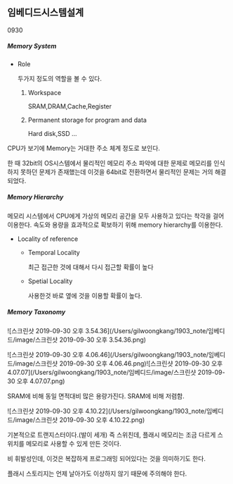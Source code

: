 ## 임베디드시스템설계

0930

##### Memory System

- Role

  두가지 정도의 역할을 볼 수 있다.

  1. Workspace

     SRAM,DRAM,Cache,Register

  2. Permanent storage for program and data

     Hard disk,SSD ...

CPU가 보기에 Memory는 거대한 주소 체계 정도로 보인다. 

한 때 32bit의 OS시스템에서 물리적인 메모리 주소 파악에 대한 문제로 메모리를 인식하지 못하던 문제가 존재했는데 이것을 64bit로 전환하면서 물리적인 문제는 거의 해결 되었다. 

##### Memory Hierarchy 

메모리 시스템에서 CPU에게 가상의 메모리 공간을 모두 사용하고 있다는 착각을 걸어 이용한다. 속도와 용량을 효과적으로 확보하기 위해 memory hierarchy를 이용한다. 

- Locality of reference

  - Temporal Locality

    최근 접근한 것에 대해서 다시 접근할 확률이 높다

  - Spetial Locality

    사용한것 바로 옆에 것을 이용할 확률이 높다.

##### Memory Taxonomy

![스크린샷 2019-09-30 오후 3.54.36](/Users/gilwoongkang/1903_note/임베디드/image/스크린샷 2019-09-30 오후 3.54.36.png)

![스크린샷 2019-09-30 오후 4.06.46](/Users/gilwoongkang/1903_note/임베디드/image/스크린샷 2019-09-30 오후 4.06.46.png)![스크린샷 2019-09-30 오후 4.07.07](/Users/gilwoongkang/1903_note/임베디드/image/스크린샷 2019-09-30 오후 4.07.07.png)

SRAM에 비해 동일 면적대비 많은 용량가진다. SRAM에 비해 저렴함.

![스크린샷 2019-09-30 오후 4.10.22](/Users/gilwoongkang/1903_note/임베디드/image/스크린샷 2019-09-30 오후 4.10.22.png)

기본적으로 트랜지스터이다.(발이 세개) 즉 스위친데, 플래시 메모리는 조금 다르게 스위치를 메모리로 사용할 수 있게 만든 것이다.

비 휘발성인데, 이것은 복잡하게 프로그래밍 되어있다는 것을 의미하기도 한다. 

플래시 스토리지는 언제 날아가도 이상하지 않기 때문에 주의해야 한다.